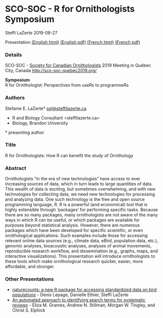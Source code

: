 SCO-SOC - R for Ornithologists Symposium
================
Steffi LaZerte
2019-08-27

Presentation [(English html)](http://steffilazerte.github.io/Presentations/2019-08%20SOC%20-%20R%20Symposium/LaZerte_SCO_SOC_2019_en.html) [(English pdf)](http://steffilazerte.github.io/Presentations/2019-08%20SOC%20-%20R%20Symposium/LaZerte_SCO_SOC_2019_en.pdf) [(French html)](http://steffilazerte.github.io/Presentations/2019-08%20SOC%20-%20R%20Symposium/LaZerte_SCO_SOC_2019_fr.html) [(French pdf)](http://steffilazerte.github.io/Presentations/2019-08%20SOC%20-%20R%20Symposium/LaZerte_SCO_SOC_2019_fr.pdf)

### Details

SCO-SOC - [Society for Canadian Ornithologists](https://www.sco-soc.ca/) 2019 Meeting in Québec City, Canada
<http://sco-soc-quebec2019.org/>

**Symposium**  
R for Ornithologist: Perspectives from useRs to programmeRs

### Authors

Stefanie E. LaZerte\*  <sel@steffilazerte.ca>  
- R and Biology Consultant <steffilazerte.ca>
- Biology, Brandon University  

\* presenting author

### Title

R for Ornithologists: How R can benefit the study of Ornithology

### Abstract

Ornithologists “in the era of new technologies” have access to ever increasing sources of data, which in turn leads to large quantities of data. This wealth of data is exciting, but sometimes overwhelming, and with new technologies for collecting data, we need new technologies for processing and analyzing data. One such technology is the free and open source programming language, R. R is a powerful (and economical) tool that is highly extensible through ‘packages’ for performing specific tasks. Because there are so many packages, many ornithologists are not aware of the many ways in which R can be useful, or which packages are available for purposes beyond statistical analysis. However, there are numerous packages which have been developed for specific scientific, or even ornithological applications. Such examples include those for accessing relevant online data sources (e.g., climate data, eBird, population data, etc.), genomic analyses, bioacoustic analyses, analyses of animal movements, reproducible research workflow, and dissemination (e.g., graphs, maps, and interactive visualizations). This presentation will introduce ornithologists to these tools which make ornithological research quicker, easier, more affordable, and stronger.

### Other Presentations

- [naturecounts: a new R package for accessing standardized data on bird populations](http://steffilazerte.github.io/Presentations/2019-08%20SOC%20-%20R%20Symposium/SCO_2019_naturecounts_R_Ethier_Final.pdf) - Denis Lepage, Danielle Ethier, Steffi LaZerte
- [An automated approach to identifying search terms for systematic reviews](http://steffilazerte.github.io/Presentations/2019-08%20SOC%20-%20R%20Symposium/Grames_SCO-SOC_slides.pdf) - Eliza M. Grames, Andrew N. Stillman, Morgan W. Tingley, and Christ S. Elphick
